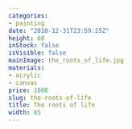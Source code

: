 ```yaml
---
categories:
- painting
date: "2018-12-31T23:59:25Z"
height: 60
inStock: false
isVisible: false
mainImage: the_roots_of_life.jpg
materials:
- acrylic
- canvas
price: 1000
slug: the-roots-of-life
title: The roots of life
width: 85
---
```


